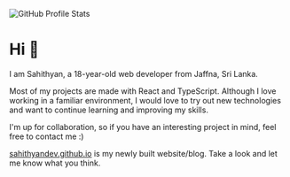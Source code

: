 ![GitHub Profile Stats](https://github-readme-stats.vercel.app/api?username=sahithyandev&count_private=true&show_icons=true)

# Hi 👋

I am Sahithyan, a 18-year-old web developer from Jaffna, Sri Lanka.

Most of my projects are made with React and TypeScript. Although I love working in a familiar environment, I would love to try out new technologies and want to continue learning and improving my skills.  
  
I'm up for collaboration, so if you have an interesting project in mind, feel free to contact me :)  

[sahithyandev.github.io](https://sahithyandev.github.io) is my newly built website/blog. Take a look and let me know what you think.
